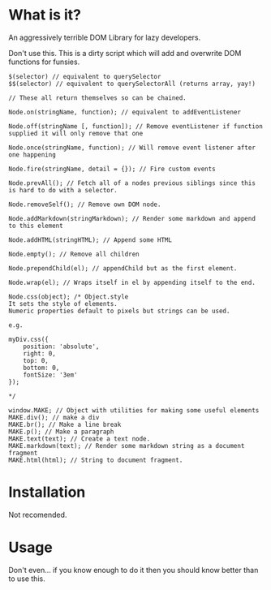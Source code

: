 # What is it?
An aggressively terrible DOM Library for lazy developers.

Don't use this. This is a dirty script which will add and overwrite DOM functions for funsies.

```
$(selector) // equivalent to querySelector
$$(selector) // equivalent to querySelectorAll (returns array, yay!)

// These all return themselves so can be chained.

Node.on(stringName, function); // equivalent to addEventListener

Node.off(stringName [, function]); // Remove eventListener if function supplied it will only remove that one

Node.once(stringName, function); // Will remove event listener after one happening

Node.fire(stringName, detail = {}); // Fire custom events

Node.prevAll(); // Fetch all of a nodes previous siblings since this is hard to do with a selector.

Node.removeSelf(); // Remove own DOM node.

Node.addMarkdown(stringMarkdown); // Render some markdown and append to this element

Node.addHTML(stringHTML); // Append some HTML

Node.empty(); // Remove all children 

Node.prependChild(el); // appendChild but as the first element.

Node.wrap(el); // Wraps itself in el by appending itself to the end.

Node.css(object); /* Object.style
It sets the style of elements.
Numeric properties default to pixels but strings can be used.

e.g.

myDiv.css({
	position: 'absolute',
	right: 0,
	top: 0,
	bottom: 0,
	fontSize: '3em'
});

*/

window.MAKE; // Object with utilities for making some useful elements
MAKE.div(); // make a div
MAKE.br(); // Make a line break
MAKE.p(); // Make a paragraph
MAKE.text(text); // Create a text node.
MAKE.markdown(text); // Render some markdown string as a document fragment
MAKE.html(html); // String to document fragment.

```

# Installation

Not recomended.

# Usage

Don't even... if you know enough to do it then you should know better than to use this.
